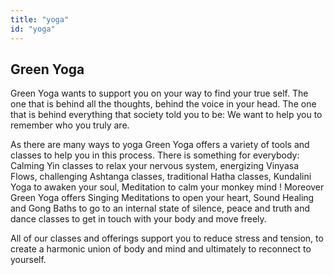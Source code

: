 ```yaml
---
title: "yoga"
id: "yoga"
---
```


## Green Yoga

Green Yoga wants to support you on your way to find your true self. The one that is behind all the thoughts, behind the voice in your head.
The one that is behind everything that society told you to be: We want to help you to remember who you truly are. 

As there are many ways to yoga Green Yoga offers a variety of tools and classes to help you in this process.
There is something for everybody: Calming Yin classes to relax your nervous system, energizing Vinyasa Flows, 
challenging Ashtanga classes, traditional Hatha classes, Kundalini Yoga to awaken your soul, Meditation to calm your monkey mind !
Moreover Green Yoga offers Singing Meditations to open your heart, Sound Healing and Gong Baths to go to an internal state of silence, 
peace and truth and dance classes to get in touch with your body and move freely.

All of our classes and offerings support you to reduce stress and tension, to create a harmonic union of body and mind and ultimately to reconnect to yourself.